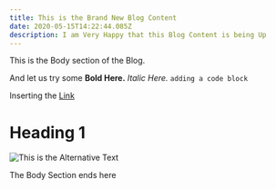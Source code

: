 ```yaml
---
title: This is the Brand New Blog Content
date: 2020-05-15T14:22:44.085Z
description: I am Very Happy that this Blog Content is being Up
---
```

This is the Body section of the Blog.



And let us try some **Bold Here.** *Italic Here.* `adding a code block `

Inserting the [Link](www.google.com) 

# Heading 1

![This is the Alternative Text](/img/shiva-linga.jpg "Shiva Linga")

The Body Section ends here